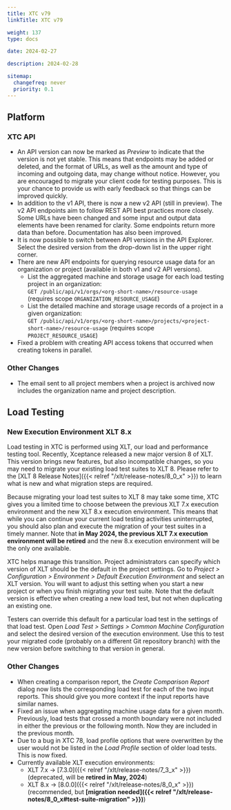 ```yaml
---
title: XTC v79
linkTitle: XTC v79

weight: 137
type: docs

date: 2024-02-27

description: 2024-02-28

sitemap:
  changefreq: never
  priority: 0.1
---
```


## Platform

### XTC API

* An API version can now be marked as *Preview* to indicate that the version is not yet stable. This means that endpoints may be added or deleted, and the format of URLs, as well as the amount and type of incoming and outgoing data, may change without notice. However, you are encouraged to migrate your client code for testing purposes. This is your chance to provide us with early feedback so that things can be improved quickly.
* In addition to the v1 API, there is now a new v2 API (still in preview). The v2 API endpoints aim to follow REST API best practices more closely. Some URLs have been changed and some input and output data elements have been renamed for clarity. Some endpoints return more data than before. Documentation has also been improved.
* It is now possible to switch between API versions in the API Explorer. Select the desired version from the drop-down list in the upper right corner.
* There are new API endpoints for querying resource usage data for an organization or project (available in both v1 and v2 API versions).
    * List the aggregated machine and storage usage for each load testing project in an organization:<br>
      `GET /public/api/v1/orgs/<org-short-name>/resource-usage` (requires scope `ORGANIZATION_RESOURCE_USAGE`)
    * List the detailed machine and storage usage records of a project in a given organization:<br>
      `GET /public/api/v1/orgs/<org-short-name>/projects/<project-short-name>/resource-usage` (requires scope `PROJECT_RESOURCE_USAGE`)
* Fixed a problem with creating API access tokens that occurred when creating tokens in parallel.

### Other Changes

* The email sent to all project members when a project is archived now includes the organization name and project description.


## Load Testing

### New Execution Environment XLT 8.x

Load testing in XTC is performed using XLT, our load and performance testing tool. Recently, Xceptance released a new major version 8 of XLT. This version brings new features, but also incompatible changes, so you may need to migrate your existing load test suites to XLT 8. Please refer to the [XLT 8 Release Notes]({{< relref "/xlt/release-notes/8_0_x" >}}) to learn what is new and what migration steps are required.

Because migrating your load test suites to XLT 8 may take some time, XTC gives you a limited time to choose between the previous XLT 7.x execution environment and the new XLT 8.x execution environment. This means that while you can continue your current load testing activities uninterrupted, you should also plan and execute the migration of your test suites in a timely manner. Note that **in May 2024, the previous XLT 7.x execution environment will be retired** and the new 8.x execution environment will be the only one available.

XTC helps manage this transition. Project administrators can specify which version of XLT should be the default in the project settings. Go to *Project > Configuration > Environment > Default Execution Environment* and select an XLT version. You will want to adjust this setting when you start a new project or when you finish migrating your test suite. Note that the default version is effective when creating a new load test, but not when duplicating an existing one.

Testers can override this default for a particular load test in the settings of that load test. Open *Load Test > Settings > Common Machine Configuration* and select the desired version of the execution environment. Use this to test your migrated code (probably on a different Git repository branch) with the new version before switching to that version in general.

### Other Changes

* When creating a comparison report, the *Create Comparison Report* dialog now lists the corresponding load test for each of the two input reports. This should give you more context if the input reports have similar names.
* Fixed an issue when aggregating machine usage data for a given month. Previously, load tests that crossed a month boundary were not included in either the previous or the following month. Now they are included in the previous month.
* Due to a bug in XTC 78, load profile options that were overwritten by the user would not be listed in the *Load Profile* section of older load tests. This is now fixed.
* Currently available XLT execution environments:
    * XLT 7.x → [7.3.0]({{< relref "/xlt/release-notes/7_3_x" >}}) (deprecated, will be **retired in May, 2024**)
    * XLT 8.x → [8.0.0]({{< relref "/xlt/release-notes/8_0_x" >}}) (recommended, but **[migration needed]({{< relref "/xlt/release-notes/8_0_x#test-suite-migration" >}})**)

